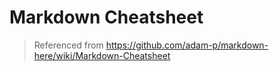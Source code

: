 # Markdown Cheatsheet
> Referenced from https://github.com/adam-p/markdown-here/wiki/Markdown-Cheatsheet
